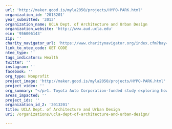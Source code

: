 ```yaml
---
url: 'http://maker.good.is/myla2050/projects/HYPO-PARK.html'
organization_id: '2013201'
year_submitted: '2013'
organization_name: UCLA Dept. of Architecture and Urban Design
organization_website: 'http://www.aud.ucla.edu'
ein: '956006143'
zip: ''
charity_navigator_url: 'https://www.charitynavigator.org/index.cfm?bay=search.profile&ein=956006143'
link_to_ntee_code: GET CODE
ntee_type: ''
tags_indicators: Health
twitter: ''
instagram: ''
facebook: ''
org_type: Nonprofit
project_image: 'http://maker.good.is/myla2050/projects/HYPO-PARK.html'
project_video: ''
org_summary: "</p>1. Toyota Auto Corporation-funded study exploring how emerging trends concerning automobile size and technology (alternative fuels, smaller vehicles) might affect how we might live in cities, the way they might look and operate in the future (2006).<p>\n \n \n </p>2. A Disney Company-funded study to examine opportunities for the Disney brand to strategically locate into urban cores, in the form of an entertainment-themed hotel chain (2010). <p>\n \n \n </p>3. A cityLAB-funded study for LA County Supervisor Ridley-Thomasâ€™ office for a 15-acre community health-centered park in Willowbrook, adjacent to the Rosa Parks MTA station. Associated with nearby MLK Medical Center, it includes many of the programmatic elements in HYPO-PARK, on a much larger site which encompassed a Sheriffâ€™s station, after-school program, clinic, and pool facility. Exhibited at the 2010 Venice Biennale (U.S. Pavilion). <p>\n \n \n </p>4. Hosted, with cityLAB, \"WPA 2.0\" (http://wpa2.aud.ucla.edu/info), an international design competition soliciting design ideas that leverage investment in infrastructure as a means of concomitantly revitalizing urban community. At the National Building Museum, Washington DC (2009). <p>\n \n \n </p>5. A Haynes Foundation-funded (cityLAB) study envisioning alternative urban scenarios that might transpire around the planned station stops of California's High Speed Rail system. Included â€œSportsvilleâ€\x9D, a design plan for the financing and construction of an Olympic athletesâ€™ training facility and extended stay housing adjacent to Anaheimâ€™s soon-to-be completed station. Centered around Anaheim Stadium and proposing the reuse of its parking lot, it also envisioned the rubber damming of the nearby Santa Ana river channel to enable an Olympic-scaled sports venue (2011).<p>"
areas_impacted: ''
project_ids: ''
organization_id_2: '2013201'
title: UCLA Dept. of Architecture and Urban Design
uri: /organizations/ucla-dept-of-architecture-and-urban-design/

---
```

